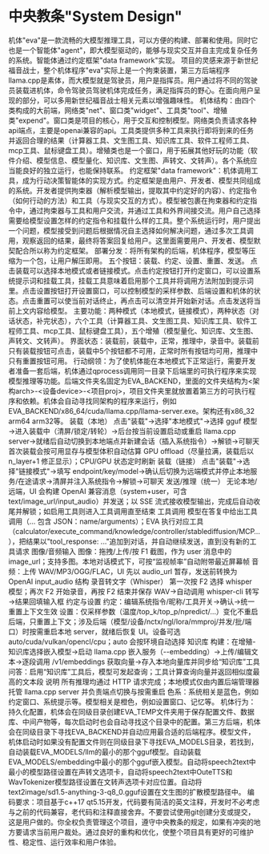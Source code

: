 # 中央教条"System Design"
机体"eva"是一款流畅的大模型推理工具，可以方便的构建、部署和使用。同时它也是一个智能体"agent"，即大模型驱动的，能够与现实交互并自主完成复杂任务的系统。智能体通过约定框架"data framework"实现。
项目的灵感来源于新世纪福音战士，整个机体程序"eva"实际上是一个拘束装置，第三方后端程序llama.cpp是素体，而大模型就是驾驶员，用户是指挥员。用户通过将不同的驾驶员装载进机体，命令驾驶员驾驶机体完成任务，满足指挥员的野心。在面向用户呈现的部分，可以多用新世纪福音战士相关元素以增强趣味性。
机体结构：由四个类构成的大前端，网络类"net"、窗口类"widget"、工具类"tool"、增殖类"expend"。窗口类是项目的核心，用于交互和控制模型。网络类负责请求各种api端点，主要是openai兼容的api。工具类提供多种工具来执行即将到来的任务并返回合理的结果（计算器工具、文生图工具、知识库工具、软件工程师工具、mcp工具、鼠标键盘工具）。增殖类也是一个窗口，用于拓展其他好玩的功能（软件介绍、模型信息、模型量化、知识库、文生图、声转文、文转声）。各个系统应当能良好的独立运行，也能保持联系。
约定框架"data framework"：机体调用工具，成为行动决策智能体的实现方式。约定框架是由用户、开发者、模型共同组成的系统。开发者提供拘束器（解析模型输出，提取其中约定好的内容）、约定指令（如何行动的方法）和工具（与现实交互的方式）。模型被包裹在拘束器和约定指令中，通过拘束器与工具和用户交流，并通过工具和外界间接交流。用户自己选择需要给模型设置怎样的约定指令和挂载什么样的工具。整个系统运行时，用户提出一个问题，模型接受到问题后根据情况自主选择如何解决问题，通过多次工具调用，观察返回的结果，最终将答案回复给用户。这里面需要用户、开发者、模型默契配合所以称为约定框架。
部署分发：将所有架构的后端，机体程序，模型等压缩为一个包，让用户解压即用。
五个按钮：装载、约定、设置、重置、发送。
点击装载可以选择本地模式或者链接模式。点击约定按钮打开约定窗口，可以设置系统提示词和挂载工具，挂载工具意味着启用那个工具并将调用方法附加到提示词里。点击设置按钮打开设置窗口，可以控制模型的采样参数、后端设置和机体的状态。点击重置可以使当前对话终止，再点击可以清空并开始新对话。点击发送将当前上文内容给模型。
主要功能：两种模式（本地模式，链接模式），两种状态（对话状态，补完状态），六个工具（计算器工具、文生图工具、知识库工具、软件工程师工具、mcp工具、鼠标键盘工具），五个增殖（模型量化、知识库、文生图、声转文、文转声）。
界面状态：装载前，装载中，正常，推理中，录音中。装载前只有装载按钮可点击，装载中5个按钮都不可用，正常时所有按钮均可用，推理中只有重置按钮可用。
行动纲领：为了使机体能在本地模式下正常运行，需要开发者准备一套后端，机体通过qprocess调用同一目录下后端里的可执行程序来实现模型推理等功能。后端文件夹名固定为EVA_BACKEND，里面的文件夹结构为<架构arch>-<设备device>-<项目proj>，项目文件夹里就放置着第三方的可执行程序和依赖。机体会自动寻找同架构的程序来运行，例如EVA_BACKEND/x86_64/cuda/llama.cpp/llama-server.exe。架构还有x86_32 arm64 arm32等。
装载（本地）
点击"装载"→选择"本地模式"→选择 gguf 模型→进入装载中（清屏/锁定/转轮）→后台按当前设置启动或重启 llama.cpp server→就绪后自动切换到本地端点并新建会话（插入系统指令）→解锁→可聊天
首次装载会按可用显存与模型体积自动估算 GPU offload（尽量拉满，装载后以 n_layer+1 修正显示）；CPU/GPU 状态定时刷新
装载（链接）
点击"装载"→选择"链接模式"→填写 endpoint/key/model→确认后切换为远端模式并停止本地服务/在途请求→清屏并注入系统指令→解锁→可聊天
发送/推理（统一）
无论本地/远端，UI 会构建 OpenAI 兼容消息（system+user，可含 text/image_url/input_audio）并发送；以 SSE 流式接收模型输出，完成后自动收尾并解锁；如启用工具则进入工具调用直至结束
工具调用
模型在答复中给出工具调用（<tool>...</tool> 包含 JSON：name/arguments）；EVA 执行对应工具（calculator/execute_command/knowledge/controller/stablediffusion/MCP…），把结果以"tool_response: ..."追加到对话，并自动继续发送，直到没有新的工具请求
图像/音频输入
图像：拖拽/上传/按 F1 截图，作为 user 消息中的 image_url；支持多图。本地对话模式下，可按“监视帧率”自动附带最近屏幕帧
音频：上传 WAV/MP3/OGG/FLAC，UI 先以 audio_url 暂存，发送前转换为 OpenAI input_audio 结构
录音转文字（Whisper）
第一次按 F2 选择 whisper 模型；再次 F2 开始录音，再按 F2 结束并保存 WAV→自动调用 whisper-cli 转写→结果回填输入框
约定与设置
约定：编辑系统指令/昵称/工具开关→确认→统一重置上下文生效
设置：仅采样参数（温度/top_k/top_p/npredict/…）变化不重启后端，只重置上下文；涉及后端（模型/设备/nctx/ngl/lora/mmproj/并发/批/端口）时按需重启本地 server，就绪后恢复 UI。设备可选 auto/cuda/vulkan/opencl/cpu；auto 会按环境自动选择
知识库
构建：在增殖-知识库选择嵌入模型→启动 llama.cpp 嵌入服务（--embedding）→上传/编辑文本→逐段调用 /v1/embeddings 获取向量→存入本地向量库并同步给“知识库”工具
问答：启用“知识库”工具后，模型可发起查询；工具计算查询向量并返回相似度最高的文本段
说明
所有推理均通过 HTTP 请求完成；本地模式仅由内置后端管理器托管 llama.cpp server 并负责端点切换与按需重启
色系：系统相关是蓝色，例如约定窗口、系统提示等。模型相关是橙色，例如设置窗口、记忆等。
机体行为：持久化配置，机体会在同级目录创建EVA_TEMP文件夹用于保存配置文件、数据库、中间产物等，每次启动时也会自动寻找这个目录中的配置。第三方后端，机体会在同级目录下寻找EVA_BACKEND并自动应用最合适的后端程序。模型文件，机体启动时如果没有配置文件则在同级目录下寻找EVA_MODELS目录，若找到，自动装载EVA_MODELS/llm的最小的那个gguf模型。自动装载EVA_MODELS/embedding中最小的那个gguf嵌入模型。自动将speech2text中最小的模型路径设置在声转文选项卡，自动将speech2text中OuteTTS和WavTokenizer模型路径设置在文转声选项卡对应位置。自动将text2image/sd1.5-anything-3-q8_0.gguf设置在文生图的扩散模型路径中。
编码要求：项目基于c++17 qt5.15开发，代码要有简洁的英文注释，开发时不必考虑与之前的代码兼容，老代码和注释直接舍弃。不要尝试使用git创建分支或提交，这是用户做的。你全权负责管理这个项目，遵守中央教条的规定，如果有冲突的地方要请求当前用户裁处。通过良好的重构和优化，使整个项目具有更好的可维护性、稳定性、运行效率和用户体验。